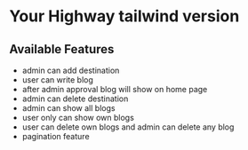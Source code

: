 # Your Highway tailwind version

## Available Features

- admin can add destination
- user can write blog
- after admin approval blog will show on home page
- admin can delete destination
- admin can show all blogs
- user only can show own blogs
- user can delete own blogs and admin can delete any blog
- pagination feature

